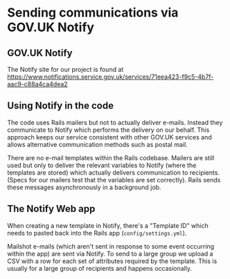 # Sending communications via GOV.UK Notify

## GOV.UK Notify

The Notify site for our project is found at 
https://www.notifications.service.gov.uk/services/71eea423-f9c5-4b7f-aac9-c88a4ca4dea2

## Using Notify in the code

The code uses Rails mailers but not to actually deliver e-mails.
Instead they communicate to Notify which performs the delivery on our behalf.
This approach keeps our service consistent with other GOV.UK services and allows
alternative communication methods such as postal mail.

There are no e-mail templates within the Rails codebase. Mailers
are still used but only to deliver the relevant variables to Notify
(where the templates are stored) which actually
delivers communication to recipients. (Specs for our mailers
test that the variables are set correctly). Rails sends these messages
asynchronously in a background job.

## The Notify Web app

When creating a new template in Notify, there's a "Template ID" which needs
to pasted back into the Rails app (`config/settings.yml`).

Mailshot e-mails (which aren't sent in response to some event occurring
within the app) are sent via Notify. To send to a large group
we upload a CSV with a row for each set of attributes required
by the template. This is usually for a large group of recipients
and happens occasionally.
